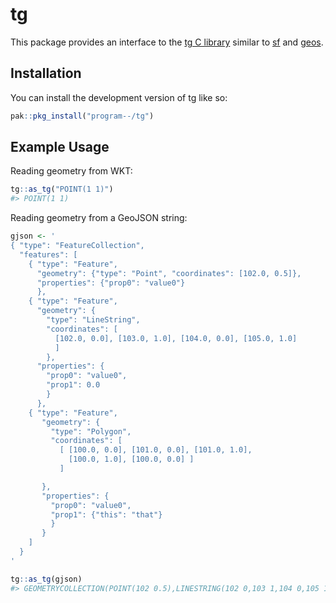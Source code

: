 
<!-- README.md is generated from README.Rmd. Please edit that file -->

# tg

<!-- badges: start -->
<!-- badges: end -->

This package provides an interface to the [tg C
library](https://github.com/tidwall/tg) similar to
[sf](https://github.com/r-spatial/sf) and
[geos](https://github.com/paleolimbot/geos).

## Installation

You can install the development version of tg like so:

``` r
pak::pkg_install("program--/tg")
```

## Example Usage

Reading geometry from WKT:

``` r
tg::as_tg("POINT(1 1)")
#> POINT(1 1)
```

Reading geometry from a GeoJSON string:

``` r
gjson <- '
{ "type": "FeatureCollection",
  "features": [
    { "type": "Feature",
      "geometry": {"type": "Point", "coordinates": [102.0, 0.5]},
      "properties": {"prop0": "value0"}
      },
    { "type": "Feature",
      "geometry": {
        "type": "LineString",
        "coordinates": [
          [102.0, 0.0], [103.0, 1.0], [104.0, 0.0], [105.0, 1.0]
          ]
        },
      "properties": {
        "prop0": "value0",
        "prop1": 0.0
        }
      },
    { "type": "Feature",
       "geometry": {
         "type": "Polygon",
         "coordinates": [
           [ [100.0, 0.0], [101.0, 0.0], [101.0, 1.0],
             [100.0, 1.0], [100.0, 0.0] ]
           ]

       },
       "properties": {
         "prop0": "value0",
         "prop1": {"this": "that"}
         }
       }
    ]
  }
'

tg::as_tg(gjson)
#> GEOMETRYCOLLECTION(POINT(102 0.5),LINESTRING(102 0,103 1,104 0,105 1),POLYGON((100 0,101 0,101 1,100 1,100 0)))
```

